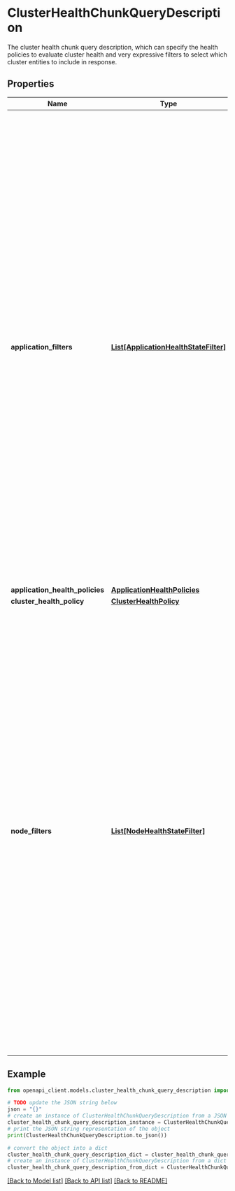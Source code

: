 # ClusterHealthChunkQueryDescription

The cluster health chunk query description, which can specify the health policies to evaluate cluster health and very expressive filters to select which cluster entities to include in response.

## Properties

Name | Type | Description | Notes
------------ | ------------- | ------------- | -------------
**application_filters** | [**List[ApplicationHealthStateFilter]**](ApplicationHealthStateFilter.md) | Defines a list of filters that specify which applications to be included in the returned cluster health chunk. If no filters are specified, no applications are returned. All the applications are used to evaluate the cluster&#39;s aggregated health state, regardless of the input filters. The cluster health chunk query may specify multiple application filters. For example, it can specify a filter to return all applications with health state Error and another filter to always include applications of a specified application type.  | [optional] 
**application_health_policies** | [**ApplicationHealthPolicies**](ApplicationHealthPolicies.md) |  | [optional] 
**cluster_health_policy** | [**ClusterHealthPolicy**](ClusterHealthPolicy.md) |  | [optional] 
**node_filters** | [**List[NodeHealthStateFilter]**](NodeHealthStateFilter.md) | Defines a list of filters that specify which nodes to be included in the returned cluster health chunk. If no filters are specified, no nodes are returned. All the nodes are used to evaluate the cluster&#39;s aggregated health state, regardless of the input filters. The cluster health chunk query may specify multiple node filters. For example, it can specify a filter to return all nodes with health state Error and another filter to always include a node identified by its NodeName.  | [optional] 

## Example

```python
from openapi_client.models.cluster_health_chunk_query_description import ClusterHealthChunkQueryDescription

# TODO update the JSON string below
json = "{}"
# create an instance of ClusterHealthChunkQueryDescription from a JSON string
cluster_health_chunk_query_description_instance = ClusterHealthChunkQueryDescription.from_json(json)
# print the JSON string representation of the object
print(ClusterHealthChunkQueryDescription.to_json())

# convert the object into a dict
cluster_health_chunk_query_description_dict = cluster_health_chunk_query_description_instance.to_dict()
# create an instance of ClusterHealthChunkQueryDescription from a dict
cluster_health_chunk_query_description_from_dict = ClusterHealthChunkQueryDescription.from_dict(cluster_health_chunk_query_description_dict)
```
[[Back to Model list]](../README.md#documentation-for-models) [[Back to API list]](../README.md#documentation-for-api-endpoints) [[Back to README]](../README.md)


